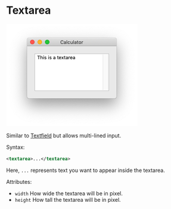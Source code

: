 # Textarea

![A textarea.](img/textarea.png)

Similar to [Textfield](https://nahiyan.gitbook.io/ondesked/textfield) but allows multi-lined input.

Syntax:

```xml
<textarea>...</textarea>
```

Here, `...` represents text you want to appear inside the textarea.

Attributes:

- `width` How wide the textarea will be in pixel.
- `height` How tall the textarea will be in pixel.
